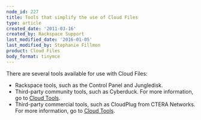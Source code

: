 ```yaml
---
node_id: 227
title: Tools that simplify the use of Cloud Files
type: article
created_date: '2011-03-16'
created_by: Rackspace Support
last_modified_date: '2016-01-05'
last_modified_by: Stephanie Fillmon
product: Cloud Files
body_format: tinymce
---
```


There are several tools available for use with Cloud Files:

-   Rackspace tools, such as the Control Panel and Jungledisk.
-   Third-party community tools, such as Cyberduck. For more
    information, go to [Cloud
    Tools](https://cloudtools.rackspace.com/home "https://cloudtools.rackspace.com/home").
-   Third-party commercial tools, such as CloudPlug from CTERA Networks.
    <span>For more information, go </span><span>to</span> [Cloud
    Tools](https://cloudtools.rackspace.com/home "https://cloudtools.rackspace.com/home").

<div class="printfooter">



</div>

